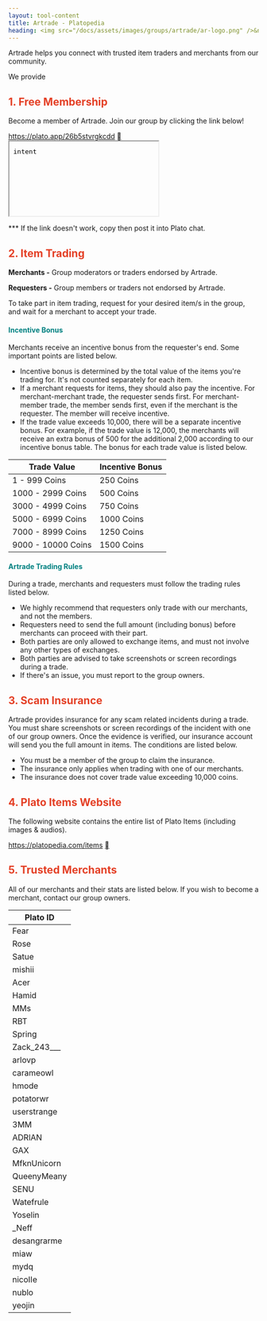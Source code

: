 ```yaml
---
layout: tool-content
title: Artrade - Platopedia
heading: <img src="/docs/assets/images/groups/artrade/ar-logo.png" />&nbsp;Artrade
---
```


<style>
h2 { color:#E44026 !important }
h4 { color:#008080 !important;font-size:var(--unit-text-B) !important }
</style>

<div class="linebreak"></div>

Artrade helps you connect with trusted item traders and merchants from our community.

<div class="content-contents text-left" data-open="true" data-icon="&#xf068;,&#xf067;">We provide <embed/></div>

<div class="linebreak"></div>

## 1. Free Membership

Become a member of Artrade. Join our group by clicking the link below!

<p>
    <a href="https://plato.app/26b5stvrgkcdd">https://plato.app/26b5stvrgkcdd</a>
    <a class="btn btn-sm btn-field btn-copy icon font-weight-normal" href="https://plato.app/26b5stvrgkcdd">&#xf24d;</a>
    <iframe class="d-none" name="intent" src="data:text/plain;charset=utf-8;base64,aW50ZW50"></iframe>
</p>

<p>
    *** If the link doesn't work, copy then post it into Plato chat.
</p>

<div class="linebreak"></div>

## 2. Item Trading

**Merchants -** Group moderators or traders endorsed by Artrade.

**Requesters -** Group members or traders not endorsed by Artrade.

To take part in item trading, request for your desired item/s in the group, and wait for a merchant to accept your trade.

<div class="linebreak"></div>

#### Incentive Bonus

Merchants receive an incentive bonus from the requester's end. Some important points are listed below.

- Incentive bonus is determined by the total value of the items you're trading for. It's not counted separately for each item.
- If a merchant requests for items, they should also pay the incentive. For merchant-merchant trade, the requester sends first. For merchant-member trade, the member sends first, even if the merchant is the requester. The member will receive incentive.
- If the trade value exceeds 10,000, there will be a separate incentive bonus. For example, if the trade value is 12,000, the merchants will receive an extra bonus of 500 for the additional 2,000 according to our incentive bonus table. The bonus for each trade value is listed below.

<table class="table table-bordered">
    <thead>
        <tr>
            <th class="w-50">Trade Value</th>
            <th class="w-50">Incentive Bonus</th>
        </tr>
    </thead>
    <tbody>
        <tr>
            <td>1 - 999 Coins</td>
            <td>250 Coins</td>
        </tr>
        <tr>
            <td>1000 - 2999 Coins</td>
            <td>500 Coins</td>
        </tr>
        <tr>
            <td>3000 - 4999 Coins</td>
            <td>750 Coins</td>
        </tr>
        <tr>
            <td>5000 - 6999 Coins</td>
            <td>1000 Coins</td>
        </tr>
        <tr>
            <td>7000 - 8999 Coins</td>
            <td>1250 Coins</td>
        </tr>
        <tr>
            <td>9000 - 10000 Coins</td>
            <td>1500 Coins</td>
        </tr>        
    </tbody>
</table>

<div class="linebreak"></div>

#### Artrade Trading Rules

During a trade, merchants and requesters must follow the trading rules listed below.

- We highly recommend that requesters only trade with our merchants, and not the members.
- Requesters need to send the full amount (including bonus) before merchants can proceed with their part.
- Both parties are only allowed to exchange items, and must not involve any other types of exchanges.
- Both parties are advised to take screenshots or screen recordings during a trade.
- If there's an issue, you must report to the group owners.

<div class="linebreak"></div>

## 3. Scam Insurance

Artrade provides insurance for any scam related incidents during a trade. You must share screenshots or screen recordings of the incident with one of our group owners. Once the evidence is verified, our insurance account will send you the full amount in items. The conditions are listed below.

- You must be a member of the group to claim the insurance.
- The insurance only applies when trading with one of our merchants.
- The insurance does not cover trade value exceeding 10,000 coins.

<div class="linebreak"></div>

## 4. Plato Items Website

The following website contains the entire list of Plato Items (including images & audios).

<p>
    <a href="https://platopedia.com/items">https://platopedia.com/items</a>
    <a class="btn btn-sm btn-field btn-copy icon font-weight-normal" href="https://platopedia.com/items">&#xf24d;</a>
</p>

<div class="linebreak"></div>

## 5. Trusted Merchants

All of our merchants and their stats are listed below. If you wish to become a merchant, contact our group owners.

<table class="table table-bordered">
    <thead>
        <tr>
            <th class="">Plato ID</th>
        </tr>
    </thead>
    <tbody>
        <tr>
            <td>Fear</td>
        </tr>
        <tr>
            <td>Rose</td>
        </tr>
        <tr>
            <td>Satue</td>
        </tr>
        <tr>
            <td>mishii</td>
        </tr>
        <tr>
            <td>Acer</td>
        </tr>
        <tr>
            <td>Hamid</td>
        </tr>
        <tr>
            <td>MMs</td>
        </tr>        
        <tr>
            <td>RBT</td>
        </tr>
        <tr>
            <td>Spring</td>
        </tr>
        <tr>
            <td>Zack_243___</td>
        </tr>
        <tr>
            <td>arlovp</td>
        </tr>
        <tr>
            <td>carameowl</td>
        </tr>
        <tr>
            <td>hmode</td>
        </tr>
        <tr>
            <td>potatorwr</td>
        </tr>
        <tr>
            <td>userstrange</td>
        </tr>
        <tr>
            <td>3MM</td>
        </tr>
        <tr>
            <td>ADRlAN</td>
        </tr>
        <tr>
            <td>GAX</td>
        </tr>
        <tr>
            <td>MfknUnicorn</td>
        </tr>
        <tr>
            <td>QueenyMeany</td>
        </tr>
        <tr>
            <td>SENU</td>
        </tr>
        <tr>
            <td>Watefrule</td>
        </tr>
        <tr>
            <td>Yoselin</td>
        </tr>
        <tr>
            <td>_Neff</td>
        </tr>
        <tr>
            <td>desangrarme</td>
        </tr>
        <tr>
            <td>miaw</td>
        </tr>
        <tr>
            <td>mydq</td>
        </tr>
        <tr>
            <td>nicoIIe</td>
        </tr>
        <tr>
            <td>nublo</td>
        </tr>
        <tr>
            <td>yeojin</td>
        </tr>
    </tbody>
</table>

<div class="linebreak"></div>
